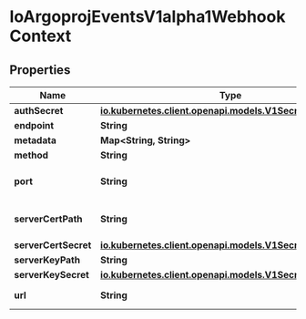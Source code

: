 

# IoArgoprojEventsV1alpha1WebhookContext

## Properties

Name | Type | Description | Notes
------------ | ------------- | ------------- | -------------
**authSecret** | [**io.kubernetes.client.openapi.models.V1SecretKeySelector**](io.kubernetes.client.openapi.models.V1SecretKeySelector.md) |  |  [optional]
**endpoint** | **String** |  |  [optional]
**metadata** | **Map&lt;String, String&gt;** |  |  [optional]
**method** | **String** |  |  [optional]
**port** | **String** | Port on which HTTP server is listening for incoming events. |  [optional]
**serverCertPath** | **String** | DeprecatedServerCertPath refers the file that contains the cert. |  [optional]
**serverCertSecret** | [**io.kubernetes.client.openapi.models.V1SecretKeySelector**](io.kubernetes.client.openapi.models.V1SecretKeySelector.md) |  |  [optional]
**serverKeyPath** | **String** |  |  [optional]
**serverKeySecret** | [**io.kubernetes.client.openapi.models.V1SecretKeySelector**](io.kubernetes.client.openapi.models.V1SecretKeySelector.md) |  |  [optional]
**url** | **String** | URL is the url of the server. |  [optional]



